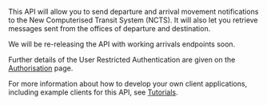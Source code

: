 This API will allow you to send departure and arrival movement notifications to the New Computerised Transit System (NCTS). It will also let you retrieve messages sent from the offices of departure and destination.

We will be re-releasing the API with working arrivals endpoints soon.

Further details of the User Restricted Authentication are given on the 
[Authorisation](https://developer.service.hmrc.gov.uk/api-documentation/docs/authorisation) page.

For more information about how to develop your own client applications, including example clients for this API, 
see [Tutorials](/https://developer.service.hmrc.gov.uk/api-documentation/docs/tutorials).
